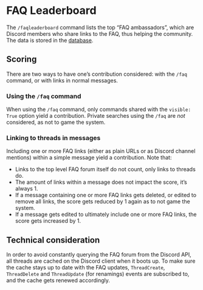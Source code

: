 # FAQ Leaderboard

The `/faqleaderboard` command lists the top “FAQ ambassadors”, which are Discord members who share links to the FAQ, thus helping the community. The data is stored in the [database](./DATABASE.md).

## Scoring

There are two ways to have one’s contribution considered: with the `/faq` command, or with links in normal messages.

### Using the `/faq` command

When using the `/faq` command, only commands shared with the `visible: True` option yield a contribution. Private searches using the `/faq` are _not_ considered, as not to game the system.

### Linking to threads in messages

Including one or more FAQ links (either as plain URLs or as Discord channel mentions) within a simple message yield a contribution. Note that:

- Links to the top level FAQ forum itself do not count, only links to threads do.
- The amount of links within a message does not impact the score, it’s always 1.
- If a message containing one or more FAQ links gets deleted, or edited to remove all links, the score gets reduced by 1 again as to not game the system.
- If a message gets edited to ultimately include one or more FAQ links, the score gets increased by 1.

## Technical consideration

In order to avoid constantly querying the FAQ forum from the Discord API, all threads are cached on the Discord client when it boots up. To make sure the cache stays up to date with the FAQ updates, `ThreadCreate`, `ThreadDelete` and `ThreadUpdate` (for renamings) events are subscribed to, and the cache gets renewed accordingly.
